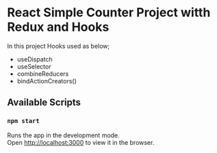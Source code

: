 # React Simple Counter Project witth Redux and Hooks

In this project Hooks used as below; 
- useDispatch
- useSelector
- combineReducers
- bindActionCreators()


## Available Scripts


### `npm start`

Runs the app in the development mode.\
Open [http://localhost:3000](http://localhost:3000) to view it in the browser.

